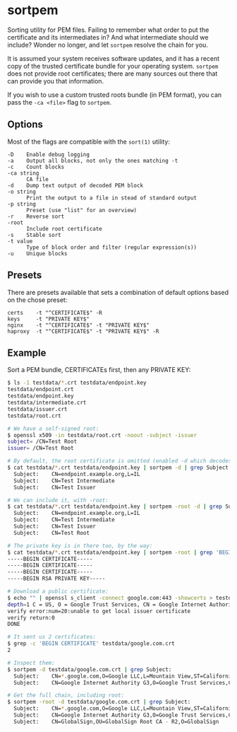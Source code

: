 # sortpem

Sorting utility for PEM files. Failing to remember what order to put the
certificate and its intermediates in? And what intermediate should we include?
Wonder no longer, and let `sortpem` resolve the chain for you.

It is assumed your system receives software updates, and it has a recent copy
of the trusted certificate bundle for your operating system. `sortpem` does
not provide root certificates; there are many sources out there that can
provide you that information. 

If you wish to use a custom trusted roots bundle (in PEM format), you can pass
the `-ca <file>` flag to `sortpem`.

## Options

Most of the flags are compatible with the `sort(1)` utility:

```
-D    Enable debug logging
-a    Output all blocks, not only the ones matching -t
-c    Count blocks
-ca string
      CA file
-d    Dump text output of decoded PEM block
-o string
      Print the output to a file in stead of standard output
-p string
      Preset (use "list" for an overview)
-r    Reverse sort
-root
      Include root certificate
-s    Stable sort
-t value
      Type of block order and filter (regular expression(s))
-u    Unique blocks
```

## Presets

There are presets available that sets a combination of default options based
on the chose preset:

```
certs    -t "^CERTIFICATE$" -R
keys     -t "PRIVATE KEY$"
nginx    -t "^CERTIFICATE$" -t "PRIVATE KEY$"
haproxy  -t "^CERTIFICATE$" -t "PRIVATE KEY$" -R
```

## Example

Sort a PEM bundle, CERTIFICATEs first, then any PRIVATE KEY:

```bash
$ ls -1 testdata/*.crt testdata/endpoint.key
testdata/endpoint.crt
testdata/endpoint.key 
testdata/intermediate.crt 
testdata/issuer.crt 
testdata/root.crt

# We have a self-signed root:
$ openssl x509 -in testdata/root.crt -noout -subject -issuer
subject= /CN=Test Root
issuer= /CN=Test Root

# By default, the root certificate is omitted (enabled -d which decodes blocks):
$ cat testdata/*.crt testdata/endpoint.key | sortpem -d | grep Subject:
  Subject:    CN=endpoint.example.org,L=IL
  Subject:    CN=Test Intermediate
  Subject:    CN=Test Issuer

# We can include it, with -root:
$ cat testdata/*.crt testdata/endpoint.key | sortpem -root -d | grep Subject:
  Subject:    CN=endpoint.example.org,L=IL
  Subject:    CN=Test Intermediate
  Subject:    CN=Test Issuer
  Subject:    CN=Test Root

# The private key is in there too, by the way:
$ cat testdata/*.crt testdata/endpoint.key | sortpem -root | grep 'BEGIN '
-----BEGIN CERTIFICATE-----
-----BEGIN CERTIFICATE-----
-----BEGIN CERTIFICATE-----
-----BEGIN RSA PRIVATE KEY-----

# Download a public certificate:
$ echo "" | openssl s_client -connect google.com:443 -showcerts > testdata/google.com.crt
depth=1 C = US, O = Google Trust Services, CN = Google Internet Authority G3
verify error:num=20:unable to get local issuer certificate
verify return:0
DONE

# It sent us 2 certificates:
$ grep -c 'BEGIN CERTIFICATE' testdata/google.com.crt
2

# Inspect them:
$ sortpem -d testdata/google.com.crt | grep Subject:
  Subject:    CN=*.google.com,O=Google LLC,L=Mountain View,ST=California,C=US
  Subject:    CN=Google Internet Authority G3,O=Google Trust Services,C=US

# Get the full chain, including root:
$ sortpem -root -d testdata/google.com.crt | grep Subject:
  Subject:    CN=*.google.com,O=Google LLC,L=Mountain View,ST=California,C=US
  Subject:    CN=Google Internet Authority G3,O=Google Trust Services,C=US
  Subject:    CN=GlobalSign,OU=GlobalSign Root CA - R2,O=GlobalSign